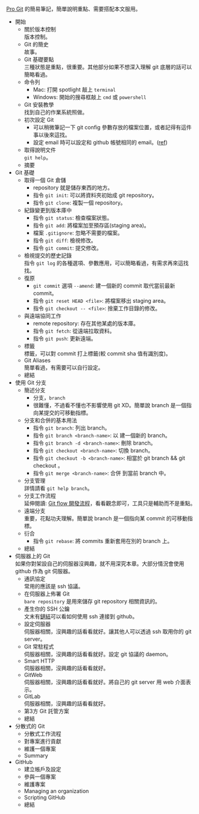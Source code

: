 [Pro Git](https://git-scm.com/book/zh-tw/v2) 的簡易筆記，簡單說明重點、需要搭配本文服用。

- 開始
  - 關於版本控制  
    版本控制。
  - Git 的簡史  
    故事。
  - Git 基礎要點  
    三種狀態是重點，很重要。其他部分如果不想深入理解 git 底層的話可以簡略看過。
  - 命令列  
    - Mac: 打開 spotlight 敲上 `terminal`
    - Windows: 開始的搜尋框敲上 `cmd` 或 `powershell`
  - Git 安裝教學  
    找到自己的作業系統照做。
  - 初次設定 Git  
    - 可以稍微筆記一下 git config 參數存放的檔案位置，或者記得有這件事以後來這找。
    - 設定 email 時可以設定和 github 帳號相同的 email。([ref](https://help.github.com/articles/why-are-my-commits-linked-to-the-wrong-user/))
  - 取得說明文件  
    `git help`。
  - 摘要
- Git 基礎
  - 取得一個 Git 倉儲  
    - repository 就是儲存東西的地方。
    - 指令 `git init`: 可以將資料夾初始成 git repository。
    - 指令 `git clone`: 複製一個 repository。
  - 紀錄變更到版本庫中  
    - 指令 `git status`: 檢查檔案狀態。
    - 指令 `git add`: 將檔案加至預存區(staging area)。
    - 檔案 `.gitignore`: 忽略不需要的檔案。
    - 指令 `git diff`: 檢視修改。
    - 指令 `git commit`: 提交修改。
  - 檢視提交的歷史記錄  
    指令 `git log` 的各種選項、參數應用，可以簡略看過，有需求再來這找找。
  - 復原  
    - `git commit` 選項 `--amend`: 建一個新的 commit 取代當前最新 commit。
    - 指令 `git reset HEAD <file>`: 將檔案移出 staging area。
    - 指令 `git checkout -- <file>`: 捨棄工作目錄的修改。
  - 與遠端協同工作  
    - remote repository: 存在其他某處的版本庫。
    - 指令 `git fetch`: 從遠端拉取資料。
    - 指令 `git push`: 更新遠端。
  - 標籤  
    標籤，可以對 commit 打上標籤(較 commit sha 值有識別度)。
  - Git Aliases  
    簡單看過，有需要可以自行設定。
  - 總結
- 使用 Git 分支
  - 簡述分支  
    - 分支，`branch`
    - 很難懂，不過看不懂也不影響使用 git XD。簡單說 branch 是一個指向某提交的可移動指標。
  - 分支和合併的基本用法  
    - 指令 `git branch`: 列出 branch。
    - 指令 `git branch <branch-name>`: 以 <branch-name> 建一個新的 branch。
    - 指令 `git branch -d <branch-name>`: 刪除 <branch-name> branch。
    - 指令 `git checkout <branch-name>`: 切換 branch。
    - 指令 `git checkout -b <branch-name>`: 相當於 git branch <branch-name> && git checkout <branch-name>。
    - 指令 `git merge <branch-name>`: 合併 <branch-name> 到當前 branch 中。
  - 分支管理  
    詳情請看 `git help branch`。
  - 分支工作流程  
    延伸閱讀: [Git flow 開發流程](https://ihower.tw/blog/archives/5140)，看看觀念即可，工具只是輔助而不是重點。
  - 遠端分支  
    重要，花點功夫理解。簡單說 branch 是一個指向某 commit 的可移動指標。
  - 衍合  
    - 指令 `git rebase`: 將 commits 重新套用在別的 branch 上。
  - 總結
- 伺服器上的 Git  
  如果你對架設自己的伺服器沒興趣，就不用深究本章。大部分情況會使用 github 作為 git 伺服器。
  - 通訊協定  
    常用的應該是 ssh 協議。
  - 在伺服器上佈署 Git  
    `bare repository` 是用來儲存 git repository 相關資訊的。
  - 產生你的 SSH 公鑰  
    文末有[鏈結](https://help.github.com/articles/connecting-to-github-with-ssh/)可以看如何使用 ssh 連接到 github。
  - 設定伺服器  
    伺服器相關，沒興趣的話看看就好。讓其他人可以透過 ssh 取用你的 git server。
  - Git 常駐程式  
    伺服器相關，沒興趣的話看看就好。設定 git 協議的 daemon。
  - Smart HTTP  
    伺服器相關，沒興趣的話看看就好。
  - GitWeb  
    伺服器相關，沒興趣的話看看就好。將自己的 git server 用 web 介面表示。
  - GitLab  
    伺服器相關，沒興趣的話看看就好。
  - 第3方 Git 託管方案
  - 總結
- 分散式的 Git
  - 分散式工作流程
  - 對專案進行貢獻
  - 維護一個專案
  - Summary
- GitHub
  - 建立帳戶及設定
  - 參與一個專案
  - 維護專案
  - Managing an organization
  - Scripting GitHub
  - 總結
